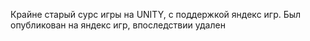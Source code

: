 Крайне старый сурс игры на UNITY, с поддержкой яндекс игр. Был опубликован на яндекс игр, впоследствии удален
